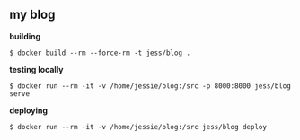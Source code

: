 ## my blog

**building**

```console
$ docker build --rm --force-rm -t jess/blog .
```

**testing locally**

```console
$ docker run --rm -it -v /home/jessie/blog:/src -p 8000:8000 jess/blog serve
```

**deploying**

```console
$ docker run --rm -it -v /home/jessie/blog:/src jess/blog deploy
```

